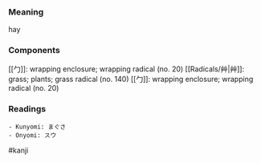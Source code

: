 ### Meaning

hay

### Components

[[勹]]: wrapping enclosure; wrapping radical (no. 20) [[Radicals/艸|艸]]: grass; plants; grass radical (no. 140) [[勹]]: wrapping enclosure; wrapping radical (no. 20)

### Readings

```
- Kunyomi: まぐさ
- Onyomi: スウ
```

#kanji